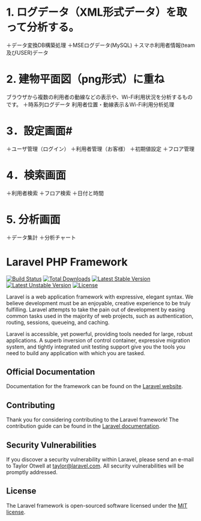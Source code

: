 # 1. ログデータ（XML形式データ）を取って分析する。 #
＋データ変換DB構築処理
＋MSEログデータ(MySQL)
＋スマホ利用者情報(team及びUSER)データ
# 2. 建物平面図（png形式）に重ね #
ブラウザから複数の利用者の動線などの表示や、Wi-Fi利用状況を分析するものです。
＋時系列ログデータ
利用者位置・動線表示＆Wi-Fi利用分析処理
# 3．設定画面#
   ＋ユーザ管理（ログイン）
   ＋利用者管理（お客様）
   ＋初期値設定
   ＋フロア管理
# 4．検索画面 #
   ＋利用者検索
   ＋フロア検索
   ＋日付と時間
# 5. 分析画面 #
   ＋データ集計
   ＋分析チャート

# Laravel PHP Framework

[![Build Status](https://travis-ci.org/laravel/framework.svg)](https://travis-ci.org/laravel/framework)
[![Total Downloads](https://poser.pugx.org/laravel/framework/d/total.svg)](https://packagist.org/packages/laravel/framework)
[![Latest Stable Version](https://poser.pugx.org/laravel/framework/v/stable.svg)](https://packagist.org/packages/laravel/framework)
[![Latest Unstable Version](https://poser.pugx.org/laravel/framework/v/unstable.svg)](https://packagist.org/packages/laravel/framework)
[![License](https://poser.pugx.org/laravel/framework/license.svg)](https://packagist.org/packages/laravel/framework)

Laravel is a web application framework with expressive, elegant syntax. We believe development must be an enjoyable, creative experience to be truly fulfilling. Laravel attempts to take the pain out of development by easing common tasks used in the majority of web projects, such as authentication, routing, sessions, queueing, and caching.

Laravel is accessible, yet powerful, providing tools needed for large, robust applications. A superb inversion of control container, expressive migration system, and tightly integrated unit testing support give you the tools you need to build any application with which you are tasked.

## Official Documentation

Documentation for the framework can be found on the [Laravel website](http://laravel.com/docs).

## Contributing

Thank you for considering contributing to the Laravel framework! The contribution guide can be found in the [Laravel documentation](http://laravel.com/docs/contributions).

## Security Vulnerabilities

If you discover a security vulnerability within Laravel, please send an e-mail to Taylor Otwell at taylor@laravel.com. All security vulnerabilities will be promptly addressed.

## License

The Laravel framework is open-sourced software licensed under the [MIT license](http://opensource.org/licenses/MIT).